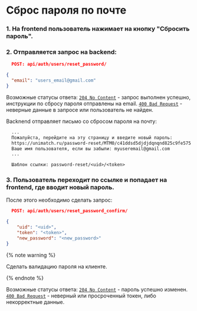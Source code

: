 # Сброс пароля по почте

### 1. На frontend пользователь нажимает на кнопку "Сбросить пароль".

### 2. Отправляется запрос на backend:
```json
  POST: api/auth/users/reset_password/
```
```json
{
  "email": "users_email@gmail.com"
}
```

Возможные статусы ответа:
[`204 No Content`](#code) - запрос выполнен успешно, инструкции по сбросу пароля отправлены на email.
[`400 Bad Request`](#code) - неверные данные в запросе или пользователь не найден.

Backnend отправляет письмо со сбросом пароля на почту:

```txt
  ...
  Пожалуйста, перейдите на эту страницу и введите новый пароль:
  https://unimatch.ru/password-reset/MTM0/c41ddsd5djdjdqnqnd825c9fe575
  Ваше имя пользователя, если вы забыли: myuseremail@gmail.com
  ...
```
```txt
  Шаблон ссылки: password-reset/<uid>/<token>
```

### 3. Пользователь переходит по ссылке и попадает на frontend, где вводит новый пароль.
После этого необходимо сделать запрос:
```json
  POST: api/auth/users/reset_password_confirm/
```

```json
{
    "uid": "<uid>",
    "token": "<token>",
    "new_password": "<new_password>"
}
```

{% note warning %}

Сделать валидацию пароля на клиенте.

{% endnote %}

Возможные статусы ответа:
[`204 No Content`](#code) - пароль успешно изменен.
[`400 Bad Request`](#code) - неверный или просроченный токен, либо некорректные данные.
